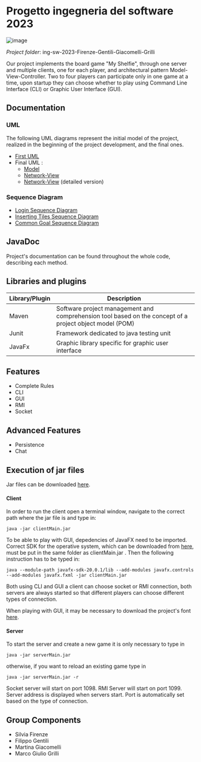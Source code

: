 # **Progetto ingegneria del software 2023**

![image](https://github.com/FilippoGentili/ing-sw-2023-Firenze-Gentili-Giacomelli-Grilli/assets/125986747/4e649d56-23f9-4c2b-9767-cb793ac55d93)

_Project folder_: ing-sw-2023-Firenze-Gentili-Giacomelli-Grilli

Our project implements the board game "My Shelfie", through one server and multiple clients, one for each player, and architectural pattern Model-View-Controller. Two to four players can participate only in one game at a time, upon startup they can choose whether to play using Command Line Interface (CLI) or Graphic User Interface (GUI). 

## **Documentation**

### UML

The following UML diagrams represent the initial model of the project, realized in the beginning of the project development, and the final ones.
- [First UML](MyShelfie/src/deliverables/uml/uml_initial.jpg)
- Final UML :
  - [Model](MyShelfie/src/deliverables/uml/uml_model.png)
  - [Network-View](MyShelfie/src/deliverables/uml/uml_network_view.png)
  - [Network-View](MyShelfie/src/deliverables/uml/uml_network_view_detailed.png) (detailed version)


### Sequence Diagram
- [Login Sequence Diagram](MyShelfie/src/deliverables/uml/Sequence_Diagram_Login.png)
- [Inserting Tiles Sequence Diagram](MyShelfie/src/deliverables/uml/Sequence_diagram_Inserting_tiles.png)
- [Common Goal Sequence Diagram](MyShelfie/src/deliverables/uml/Sequence_diagram_commonGoal.png)

## **JavaDoc**
Project's documentation can be found throughout the whole code, describing each method. 

## **Libraries and plugins**
Library/Plugin | Description
---------------|------------
Maven | Software project management and comprehension tool based on the concept of a project object model (POM)|
Junit | Framework dedicated to java testing unit |
JavaFx | Graphic library specific for graphic user interface

## **Features**
- Complete Rules
- CLI
- GUI
- RMI
- Socket
## **Advanced Features**
- Persistence
- Chat

## **Execution of jar files**
Jar files can be downloaded [here](MyShelfie/src/deliverables/jar).

#### **Client**

In order to run the client open a terminal window, navigate to the correct path where the jar file is and type in:

```
java -jar clientMain.jar
```

To be able to play with GUI, depedencies of JavaFX need to be imported. Correct SDK for the operative system, which can be downloaded from [here](https://gluonhq.com/products/javafx/), must be put in the same folder as clientMain.jar .
Then the following instruction has to be typed in:

```
java --module-path javafx-sdk-20.0.1/lib --add-modules javafx.controls --add-modules javafx.fxml -jar clientMain.jar
```

Both using CLI and GUI a client can choose socket or RMI connection, both servers are always started so that different players can choose different types of connection.

When playing with GUI, it may be necessary to download the project's font [here](http://legionfonts.com/fonts/blackadder-itc). 

#### **Server**

To start the server and create a new game it is only necessary to type in

```
java -jar serverMain.jar
```
otherwise, if you want to reload an existing game type in

```
java -jar serverMain.jar -r
```

Socket server will start on port 1098. RMI Server will start on port 1099.
Server address is displayed when servers start. Port is automatically set based on the type of connection.

## **Group Components**
- Silvia Firenze
- Filippo Gentili
- Martina Giacomelli
- Marco Giulio Grilli

